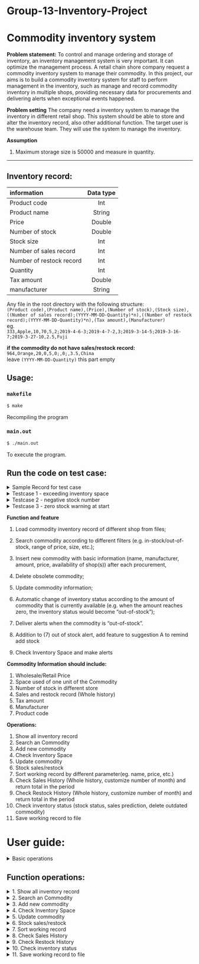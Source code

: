 # Group-13-Inventory-Project
# Commodity inventory system

**Problem statement:**
To control and manage ordering and storage of inventory, an inventory management system is very important. It can optimize the management process. A retail chain shore company request a commodity inventory system to manage their commodity. In this project, our aims is to build a commodity inventory system for staff to perform management in the inventory, such as manage and record commodity inventory in multiple shops, providing necessary data for procurements and delivering alerts when exceptional events happened.

**Problem setting**
The company need a inventory system to manage the inventory in different retail shop. This system should be able to store and alter the inventory record, also other additional function. The target user is the warehouse team. They will use the system to manage the inventory.

**Assumption**
1. Maximum storage size is 50000 and measure in quantity.
--------------------------------------------------------

**Inventory record:<br/>**
-----------------------------------------

|information              |Data type|
|:---                     |  :---:  |
|Product code             |Int      |
|Product name             |String   |
|Price                    |Double   |
|Number of stock          |Double   |
|Stock size               |Int      |
|Number of sales record   |Int      |
|Number of restock record |Int      |
|Quantity                 |Int      |
|Tax amount               |Double   |
|manufacturer             |String   |


Any file in the root directory with the following structure:  
```(Product code),(Product name),(Price),(Number of stock),(Stock size),((Number of sales record);(YYYY-MM-DD-Quantity)*n),((Number of restock record);(YYYY-MM-DD-Quantity)*n),(Tax amount),(Manufacturer)```  
eg.  
```333,Apple,10,70,5,2;2019-4-6-3;2019-4-7-2,3;2019-3-14-5;2019-3-16-7;2019-3-27-10,2.5,Fuji```  

**if the commodity do not have sales/restock record:**  
```964,Orange,20,0,5,0;,0;,3.5,China```  
leave ```(YYYY-MM-DD-Quantity)``` this part empty

**Usage:<br/>**
----------------
### `makefile`
```sh
$ make
```
Recompiling the program

### `main.out`
```sh
$ ./main.out
```
To execute the program.

**Run the code on test case:<br/>**
-----------------------------------
<details>
  <summary>Sample Record for test case</summary>
  <details>
  <summary>sample.txt</summary>
  
  ```
  *********Enquiry result*********

  Index     Product Code   Name                Price     Stock Number   Stock Size     Number of Sales Record Number of Restock Record  Manufacturer             Tax Amount
  0         333            Apple A             10        40             5              2                      3                         Fuji                     $2.5
  1         334            Orange              11        60             5              2                      3                         Fuji                     $2.5
  2         335            DragonFruit         13        19             6              2                      3                         Fuji                     $2.5
  3         133            Banana              7         300            4              2                      3                         Fuji                     $2.5
  4         134            Kiwi                15        21             2              2                      3                         Fuji                     $2.5
  5         135            Papaya              13        90             3              2                      3                         Fuji                     $2.5
  6         233            Cherry              11        72             3              2                      3                         Fuji                     $2.5
  7         232            Avocado             21        69             5              2                      3                         Fuji                     $2.5
  8         231            Redcurrant          18.5      1              5              2                      3                         Fuji                     $2.5
  ```
  ***************
  Inventory Space
  ```
  Calculating...
  Inventory Space: 2692/50000
  ```
  </details>
  
  <details>
  <summary>sample2.txt</summary>
  
  ```
  *********Enquiry result*********

  Index     Product Code   Name                Price     Stock Number   Stock Size     Number of Sales Record Number of Restock Record  Manufacturer             Tax Amount
  0         333            Apple               10        70             5              2                      3                         Fuji                     $2.5
  1         964            Orange              20        0              5              0                      0                         China                    $3.5
  ```
  </details>
  
  </details>
  
<details>
  <summary>Testcase 1 - exceeding inventory space</summary>
  
### `input 1`
```
sample.txt 6 Y 333 2 2019-04-27 9462
```
`sample.txt`: Import sample record file to the system
`6`: updating sales and restock record  
`Y`: Say you the product code of the commodity  
`333`: The product code of the commodity add record to  
`2`: Choice to add restock record  
`2019-04-27`: Date of restock record  
`9462`: Quantity of restock  



### `output 1`
Beacuse `2692+9462*5 = 50002`, exceeding the total inventory space, therefore
```
Action will result in exceeding available inventory space 50002/50000
```
  </details>

<details>
  <summary>Testcase 2 - negative stock number</summary>
  
### `input 2`
```
sample.txt 6 Y 333 1 2019-04-27 41
```
`sample.txt`: Import sample record file to the system
`6`: updating sales and restock record  
`Y`: Say you the product code of the commodity  
`333`: The product code of the commodity add record to 
`1`: Choice to add sales record  
`2019-04-27`: Date of sales record  
`41`: Quantity of sales  

### `output 2`
Beacuse `40-41 = -1`, resulting in negative stock number, therefore
```
Error! Your action will result in negatve stock number(From 40 -> -1 )
```
  </details>
  
<details>
  <summary>Testcase 3 - zero stock warning at start</summary>

### `input 3`
```
sample2.txt
```
`sample2.txt`: Import sample record file to the system
### `output 3`
As the number of stock of Orange is 0, the system will automaticlly remind the user everytime the user start the program.
```
Out of stock warning:
Index     Product Code   Name                Number of stock
1         964            Orange              0
```
  </details>


**Function and feature**
1) Load commodity inventory record of different shop from files; 

2) Search commodity according to different filters (e.g. in-stock/out-of-stock, range of price, size, etc.);

3) Insert new commodity with basic information (name, manufacturer, amount, price, availability of shop(s)) after each procurement,

4) Delete obsolete commodity;

5) Update commodity information;

6) Automatic change of inventory status according to the amount of commodity that is currently available (e.g. when the amount reaches zero, the inventory status would become “out-of-stock”);

7) Deliver alerts when the commodity is “out-of-stock”.

8) Addition to (7) out of stock alert, add feature to suggestion A to remind add stock<br/>

9) Check Inventory Space and make alerts<br/>

**Commodity Information should include:**

1. Wholesale/Retail Price<br/>
2. Space used of one unit of the Commodity <br/>
3. Number of stock in different store<br/>
4. Sales and restock record (Whole history)<br/>
5. Tax amount<br/>
6. Manufacturer<br/>
7. Product code<br/>

**Operations:<br/>**

1.  Show all inventory record  
2.  Search an Commodity  
3.  Add new commodity  
4.  Check Inventory Space    
5.  Update commodity  
6.  Stock sales/restock 
7.  Sort working record by different parameter(eg. name, price, etc.)   
8.  Check Sales History (Whole history, customize number of month) and return total in the period   
9.  Check Restock History (Whole history, customize number of month) and return total in the period 
10. Check inventory status (stock status, sales prediction, delete outdated commodity)  
11. Save working record to file 





# User guide:

<details>
  <summary>Basic operations</summary>
        
## Initializing the programme
Everytime the programme is executed, you will be asked to enter the filename of the record:
```
Please input the file name of the record: 
```
If this is the first time this programme is used, enter a file name to create a empty file to work with.    
You can choose to save to that file when necessary by choosing option _11. Save working record to file_.      
Alternativly, if you already have a working file, just simply enter the file name to start the programme.  
    
If done correctly, you should see
```
Loading record....
Loading CSV....
All record loaded
```
    
Note: The programme does not modify your file unless you choose to do so by choosing option _11. Save working record to file_ and choose to overwrite the file.     
    
You will recieve a out of stock warning if any commodity is out of stock    
For example, you might see
```
Out of stock warning: 
Index     Product Code   Name                Number of stock
1         134            Kiwi                0     
...
...
``` 

## Understanding the operation basics of the main menu
After records are succesfully loaded, you should see the following main menu    

```
*********XXX Company Commodity Inventory system*********
1.  Show all inventory record
2.  Search an Commodity
3.  Add new commodity
4.  Check Inventory Space
5.  Update commodity
6.  Stock sales/restock
7.  Sort working record
8.  Check Sales History
9.  Check Restock History
10. Check inventory status
11. Save working record to file
12. Exit
Please input a command: 
```
Choose the operation you want by entering a number that corresponse to the description of the menu above    
Then press `enter` to execute that function
For example you want to `Show all inventory record`, enter `1` and press the `enter` key  
Details of how to use the functions in the programme is included below  
    
## Ending the programme
After you are done with the programme, you can save the file first then exit or simply exit without saving  
To terminate the programme, press `12` and `enter` to exit the programme
YOu will be asked
```
Are you sure to end the Programme?
Press "Y" to terminate the programme, press "N" to continue: N
```
Press `Y` to end the programme and press `N` to continue using.

If ended correctly, you should see
`Program end Sucessfully. Thanks for using our programme :)`
</details>

## Function operations:

<details>
  <summary>1.  Show all inventory record</summary>
  
  ### 1. Show all inventory record
  Show all inventiry record is a function that allows you to see all commodities in your inventory and their detail inforamtion. To call this function, enter `1` in the main menu and press `enter`  
  You will then see the following prompt
  ```
  *********Showing all inventory record*********

  Input the number one by one in any sequence and input -1 when done or enter 11 to print All
  *** E.g. Enter your choice here: 1 2 5 4 -1 ***
  Here are the options: 
  1. Index            2.Product Code           3.Name
  4.Price             5.Stock Number           6.Stock Size
  7.Number Of Sales Record                     8.Number Of Restock Record
  9.Manufacturer      10.Tax Amount            11.ALL
  Enter your choice here: 
  ```
  These are the information that every commodity contains, you can choose specific kinds of information to show on the screen. After `Enter choice here`, you can input which kind of information to show. You can indicated the kinds of information you want by entering the corresponding number.  
  You should enter the corresponding number one by one and separate it with `space` or press `enter` after each entry.  
  Finally enter one more `space` and then enter `-1` to indicate all kinds of information in question is inputed. 
  You can also enter `11` to show all information available.    
    
Note: You can enter the same attributes multiple times but no not enter more than 12 attributes at onece. Also, if your input contains `11`, it will ignore other inputs and print all attributes in order.   

  ***
  Examples:  

  <details>
    <summary>1. Show Index, Name and Stock number </summary>


  Enter `1 3 5 -1` and press `enter`  
  Note that `1 3 5` is the field that corresponse to Index, Name and Stock number, `-1` is to indicate everything in question is inputed. 
  You should see
  ```
  *********Enquiry result*********
  Index     Name                Stock Number   
  0         Banana              300            
  1         Kiwi                21             
  2         Papaya              90             
  3         Redcurrant          1   
  ...
  ...
  ```

  </details>



  <details>
    <summary>2. Show Tax amount, Name and Price </summary>


  Enter `10 3 4 -1` and press `enter` 
  You should see  
  ```
  *********Enquiry result*********
  Tax Amount     Name                Price     
  $2.5           Banana              7         
  $2.5           Kiwi                15        
  $2.5           Papaya              13        
  $2.5           Redcurrant          18.5 
  ...
  ...
  ```

  </details>


  <details>
    <summary>3. Show all information</summary>


  Enter `11` and press `enter`
  You should see
  ```
  *********Enquiry result*********
  Index     Product Code   Name                Price     Stock Number   Stock Size     Number of Sales Record Number of Restock Record  Manufacturer   Tax Amount     
  0         133            Banana              7         300            4              2                      3                         Fuji           $2.5           
  1         134            Kiwi                15        21             2              2                      3                         Fuji           $2.5           
  2         135            Papaya              13        90             3              2                      3                         Fuji           $2.5           
  3         231            Redcurrant          18.5      1              5              2                      3                         Fuji           $2.5           
  4         232            Avocado             21        69             5              2                      3                         Fuji           $2.5 
  ```
  </details>




  ***

  After a display is done, you will be transfered to the main menu again 
  To enter another display, just press `1` again to initiate another display of commodity information

</details>

<!---
function 2 description
--> 


<details>
  <summary>2.  Search an Commodity</summary>

It is a function that allows you to search all commodities in your inventory with different specifed or range of information and their detail inforamtion.    
The search function will narrow down the result each time you search, such that only the result in the previous search will be considered.  
The scope will be reseted if you exit the function.   
  To call this function, enter `2` in the main menu and press `enter`
  You will then see the following prompt  
  
  ```  
  *********Commodity searching*********  
  
  Find by choosing one of the constrain below. Enter -1 if you are done searching  
  1. Index 2.Product Code 3.Name 4.Price 5.Stock Number  
  6.Stock Size 7.Number Of Sales Record 8.Number Of Restock Record 9.Manufacturer 10.Tax Amount  
  Type in the constrain number:  
  ```  
  
  These are the information that every commodity contains, you can choose specific kinds of constrain to search commodity(s). After `Type in the constrain number`, you can input which kind of constrain to be use. You can indicated the constrain of information you want by entering the corresponding number, and press `Enter`.  
  For digits type, commodity can be search by `specific number` or `range of number`.  
  For string type, you can search by `substring`.    
  
  ### Showing the result
  ```
  Choose how to show your search result
  Input the number one by one in any sequence and input -1 when done or enter 11 to print All
  *** E.g. Enter here: 1 2 5 4 -1 ***
  Here are the options:
  1. Index 2.Product Code 3.Name 4.Price 5.Stock Number
  6.Stock Size 7.Number Of Sales Record 8.Number Of Restock Record 9.Manufacturer 10.Tax Amount 11.ALL
  Enter here:  
  ```
  These are the information that every commodity contains, you can choose specific kinds of information to show on the screen. After `Enter here`, you can input which kind of information to show. You can indicated the kinds of information you want by entering the corresponding number.   
Note: refer to function `1. Show all commodity`   
  You should enter the corresponding number one by one and separate it with `space` or press `enter` after each entry.  
  Finally enter one more `space` and then enter `-1` to indicate all kinds of information in question is inputed. 
  You can also enter `11` to show all information available.  
    
  You can continue to search in the searching result by adding constrain or enter`-1` to exit the search function. 
  
  ***
  Examples:
  <details>
  <summary>1.Search Price which is 13</summary>
  
  Enter`4`for searching price.   
  
  ```  
  *********Commodity searching*********
  
  Find by choosing one of the constrain below. Enter -1 if you are done searching
  1. Index 2.Product Code 3.Name 4.Price 5.Stock Number
  6.Stock Size 7.Number Of Sales Record 8.Number Of Restock Record 9.Manufacturer 10.Tax Amount
  Type in the constrain number: 4
  ```
  
  Enter`1`for searching specific price.  
  ```
  Search by 1. Specific Price  2. Range of Price
  Enter your choice here: 1
  ```
  
  Enter`13`to search commodity with price of 13.
  ```
  Your target Price is : 13
  ```
  
  Enter`11`for showing all information of result.
  
  ```
  Choose how to show your search result
  Input the number one by one in any sequence and input -1 when done or enter 11 to print All
  *** E.g. Enter here: 1 2 5 4 -1 ***
  Here are the options:
  1. Index 2.Product Code 3.Name 4.Price 5.Stock Number
  6.Stock Size 7.Number Of Sales Record 8.Number Of Restock Record 9.Manufacturer 10.Tax Amount 11.ALL
  Enter here: 11

  *********Enquiry result*********
  Index     Product Code   Name                Price     Stock Number   Stock Size     Number of Sales Record Number of Restock Record  Manufacturer   Tax Amount
  2         335            DragonFruit         13        19             6              2                      3                         Fuji           $2.5
  5         135            Papaya              13        90             3              2                      3                         Fuji           $2.5
  ```
  
  Enter`-1`for exiting the function. 
  
  ```
  *********Commodity searching*********

  Find by choosing one of the constrain below. Enter -1 if you are done searching
  1. Index 2.Product Code 3.Name 4.Price 5.Stock Number
  6.Stock Size 7.Number Of Sales Record 8.Number Of Restock Record 9.Manufacturer 10.Tax Amount
  Type in the constrain number: -1

  Exiting search...

  Returning to main page...
  ```
  </details>
  <details>
  <summary>2.Search Product code between 100 and 200, and Price higher than 10</summary>
  
  Enter`2` in the main menu to search `commodity` by `product code`.
  
  ```
  *********Commodity searching*********

  Find by choosing one of the constrain below. Enter -1 if you are done searching
  1. Index 2.Product Code 3.Name 4.Price 5.Stock Number
  6.Stock Size 7.Number Of Sales Record 8.Number Of Restock Record 9.Manufacturer 10.Tax Amount
  Type in the constrain number: 2
  Search by 1. Specific Product Code  2. Range of Product Code
  Enter your choice here: 2
  ```
  
  Enter `2` to search by range of product code.
  ```
  Search by 1. Specific Product Code  2. Range of Product Code
  Enter your choice here: 2
  ```
  
  Enter`3` to search with in a range.
  ```
  You are searching by 1.Larger or equal than  2. Smaller or equal than   3.Between two numbers
  Enter your choice here:
  3
  ```
  
  Enter`100`indicating the lower boundary is 100.
  ```
  The number is larger or equal than: 100
  ```
  
  Enter`200`indicating the upper boundary is 200.
  ```
  The number is smaller or equal than: 200
  ```
  
  Enter`11`to show all information of results.
  ```
  Choose how to show your search result
  Input the number one by one in any sequence and input -1 when done or enter 11 to print All
  *** E.g. Enter here: 1 2 5 4 -1 ***
  Here are the options:
  1. Index 2.Product Code 3.Name 4.Price 5.Stock Number
  6.Stock Size 7.Number Of Sales Record 8.Number Of Restock Record 9.Manufacturer 10.Tax Amount 11.ALL
  Enter here: 11

  *********Enquiry result*********
  Index     Product Code   Name                Price     Stock Number   Stock Size     Number of Sales Record Number of Restock Record  Manufacturer   Tax Amount
  3         133            Banana              7         300            4              2                      3                         Fuji           $2.5
  4         134            Kiwi                15        21             2              2                      3                         Fuji           $2.5
  5         135            Papaya              13        90             3              2                      3                         Fuji           $2.5
  ```
  
  Enter`4`to search within the results by price.
  ```
  *********Commodity searching*********

  Find by choosing one of the constrain below. Enter -1 if you are done searching
  1. Index 2.Product Code 3.Name 4.Price 5.Stock Number
  6.Stock Size 7.Number Of Sales Record 8.Number Of Restock Record 9.Manufacturer 10.Tax Amount
  Type in the constrain number: 4
  ```
  
  Enter`2`to search in range.
  ```
  Search by 1. Specific Price  2. Range of Price
  Enter your choice here: 2
  ```
  
  Enter`1`to search price higher than.
  ```
  You are searching by 1.Larger or equal than  2. Smaller or equal than   3.Between two numbers
  Enter your choice here:
  1
  ```
  
  Enter`10`to indicate lower boundary is 10.
  ```
  The number is larger or equal than: 10
  ```
  
  Enter`11`to show all information of results.
  ```
  Choose how to show your search result
  Input the number one by one in any sequence and input -1 when done or enter 11 to print All
  *** E.g. Enter here: 1 2 5 4 -1 ***
  Here are the options:
  1. Index 2.Product Code 3.Name 4.Price 5.Stock Number
  6.Stock Size 7.Number Of Sales Record 8.Number Of Restock Record 9.Manufacturer 10.Tax Amount 11.ALL
  Enter here: 11

  *********Enquiry result*********
  Index     Product Code   Name                Price     Stock Number   Stock Size     Number of Sales Record Number of Restock Record  Manufacturer   Tax Amount
  4         134            Kiwi                15        21             2              2                      3                         Fuji           $2.5
  5         135            Papaya              13        90             3              2                      3                         Fuji           $2.5
  ```
  
  Enter`-1`to exit the function.    
  You should see the following if exited correctly.    
  ```
  *********Commodity searching*********

  Find by choosing one of the constrain below. Enter -1 if you are done searching
  1. Index 2.Product Code 3.Name 4.Price 5.Stock Number
  6.Stock Size 7.Number Of Sales Record 8.Number Of Restock Record 9.Manufacturer 10.Tax Amount
  Type in the constrain number: -1

  Exiting search...

  Returning to main page...
  ```
  </details>
  
 <!---
function 3 description
--> 
  
  
  <details>
  <summary>3.Search name with substring "an"</summary>
  
  Enter`3`to search by name.
  
  ```
  *********Commodity searching*********

  Find by choosing one of the constrain below. Enter -1 if you are done searching
  1. Index 2.Product Code 3.Name 4.Price 5.Stock Number
  6.Stock Size 7.Number Of Sales Record 8.Number Of Restock Record 9.Manufacturer 10.Tax Amount
  Type in the constrain number: 3
  ```
  
  Enter`an`to search by substring "an".
  ```
  Enter the Nameyou wan to search. Can be a sub string of the Name
  Enter your word here:
  an
  ``` 
  
  Enter`11`to show all information of results.
  ```
  Choose how to show your search result
  Input the number one by one in any sequence and input -1 when done or enter 11 to print All
  *** E.g. Enter here: 1 2 5 4 -1 ***
  Here are the options:
  1. Index 2.Product Code 3.Name 4.Price 5.Stock Number
  6.Stock Size 7.Number Of Sales Record 8.Number Of Restock Record 9.Manufacturer 10.Tax Amount 11.ALL
  Enter here: 11

  *********Enquiry result*********
  Index     Product Code   Name                Price     Stock Number   Stock Size     Number of Sales Record Number of Restock Record  Manufacturer   Tax Amount
  1         334            Orange              11        60             5              2                      3                         Fuji           $2.5
  3         133            Banana              7         300            4              2                      3                         Fuji           $2.5
  8         231            Redcurrant          18.5      1              5              2                      3                         Fuji           $2.5
  ```
  
  Enter`-1`to exit the function.
  ```
  *********Commodity searching*********

  Find by choosing one of the constrain below. Enter -1 if you are done searching
  1. Index 2.Product Code 3.Name 4.Price 5.Stock Number
  6.Stock Size 7.Number Of Sales Record 8.Number Of Restock Record 9.Manufacturer 10.Tax Amount
  Type in the constrain number: -1

  Exiting search...

  Returning to main page...
  ```
  </details>
  
  ***
  
  </details>
  
  <details>
  <summary>3. Add new commodity</summary>
  
  It is a function for you to add new type of commodity to the inventory. Before adding, please prepare information of `name`, `product code`, `price`, `size of stock`, `tax amount`, and `manufacturer` of the product.  
  To call this function, enter `3` in the main menu and press `enter`  
  You will then see the following prompt
  ### 1.Name
  Asking you to enter the `commodity name` and press `Enter`.
  ```
  Preparing to add a new commodity...

  Please enter the commodity name: Apple
  ```
  
  ### 2.Product code
  Enter an interger for the product `code`    
  You are use different number of digit(s) for the product code   
  For example `533` as below
  ```
  Please enter the product code: 533
  ```
  
  ### 3.Price
  Enter an interger value for the `price`   
  For example `3`
  ```
  Please enter the price: 3
  ```
  
  ### 4.Size of stock
  Enter an interger value for the `size of stock`.    
  For example `2` for size of stock   
  
  ```
  Please enter the size of stock: 2
  ```
  
  ### 5.Tax amount
  Enter the `commodity tax` of the commodity    
  For example `1`for tax amount.    
  Can be an interger or a number with decimals
  ```
  Please enter the tax amount: 1
  ```
  
  ### 6.Manufacturer
  Enter the name of the `manufacture` such as `Fuji`for manufacturer.
  ```
  Please enter the name of the manufacturer: Fuji
  ```
  The following prompt will be shown when the commodity has all the required data.
  ```
  Commodity added! Returning to main screen...
  ```
  </details>
 
 
<!---
function 4 description
--> 
 
  <details>
  <summary>4.  Check Inventory Space</summary>
  
  This function allow you to check the `occupied space` of the inventory. 
  To call this function, enter `4` in the main menu and press `enter`  
  You will then see the following prompt
  
  ```
  Calculating...
  Inventory Space: 2692/50000
  ```
  
  `2692` is the occupied space.  
  `50000` is the total space of the inventory
</details>
  
  
  <!---
function 5 description
--> 
  
  <details>
  <summary>5.  Update commodity</summary>
  
  You can use this function to update `name`, `product code`, `price`, `size of stock`, `tax amount`, and `manufacturer` of the product by `product code`.  
  To call this function, enter `5` in the main menu and press `enter`  
  You will then see the following prompt
  ```
  Preparing to modify commodity...
  Do you know the product code of the commodity that you want to update?(Y/N) 
  ```
Input `Y` and press `enter` if you **do** know the product code   
Input `N` and press `enter` if you **do not** know the product code 

1. If you press `N`, you will see the prompt below    
```
~~Please first search the commodity and change the record by product code~~

*********Commodity searching*********

Find by choosing one of the constrain below: 
1. Index            2.Product Code           3.Name
4.Price             5.Stock Number           6.Stock Size
7.Number Of Sales Record                     8.Number Of Restock Record
9.Manufacturer      10.Tax Amount            11:End search
Type in the constrain number: 
```
This is the search function as descibed in `2.  Search an Commodity`  
Search the commodity under interest and input `11` to end search


2. After searching or if you pressed `Y` , you will be asked to enter the `product code` you want to update   
  
  ```
  ***************************************************************************************
  Please enter the productCode of the commodity that you want to update:
  ```
  Enter the`product code`, for example `333`.
  You will see information of it for your reference. From the menu, enter your choice after `Enter your choice here:` with the corresponding number to the options shown.   
  
  ```
  Index     Product Code   Name                Price     Stock Number   Stock Size     Number of Sales Record Number of Restock Record  Manufacturer   Tax Amount
  0         333            Apple A             10        40             5              2                      3                         Fuji           $2.5    

What attribute of the commodity do you want to change/update?
1. Product Code
2. Product Name
3. Price
4. Size of stock
5. Tax amount
6. Name of manufacturer
7. Quit
Enter your choice here: 
  ```
  For example, enter`1`to update the product code.  
  it will display the current product code, and prompt you to enter the new one.
  ```
  Change from 333 to:
  ```
  if you enter`456`, you will see the following prompt.
  ```
  The product code is now: 456
  Commodity updated
  ```
  Such that the `product code` is now changed from `333` to `456`
  
  You can continue updating the commodity's imformation by enter number between `1-6` or quit the function by `7`.  
  If you enter `7`, you will see the following prompt meaning you have successfully quit the function.
  ```
  Exiting commodity update...
  ```
You will then be transfer back to the main menu.  
  </details>
  
   
<!---
function 6 description
--> 
 
  
<details>
<summary>6.  Stock sales/restock </summary>
This function allows you to make sales or restock record to change the number of stock      
You will be prompted by the following       
    
```  
You are updating sales and restock record

Do you know the product code of the commodity that you want to update?(Y/N) 
```
Input `Y` and press `enter` if you **do** know the product code   
Input `N` and press `enter` if you **do not** know the product code   
  
1. If you press `N`, you will see the prompt below    
```
~~Please first search the commodity and change the record by product code~~

*********Commodity searching*********

Find by choosing one of the constrain below: 
1. Index            2.Product Code           3.Name
4.Price             5.Stock Number           6.Stock Size
7.Number Of Sales Record                     8.Number Of Restock Record
9.Manufacturer      10.Tax Amount            11:End search
Type in the constrain number: 
```
This is the search function as descibed in `2.  Search an Commodity`  
Search the commodity under interest and input `11` to end search 

  
If you pressed `Y` or finished searching, you will then be asked to enter the `product code` in question  
`Please enter the product code of the commodity that you want to add record to: `    
Enter the `product code` and press `enter`  
    
You will then have three choice as below
```
Choice 1.Adding Sales record
       2.Adding Restock record
       3.Quit
Choice: 
```
Enter the number corresponding the function you want to use and press `enter`   
        
       
1. Adding Sales record
You will be asked to enter the date of the sales in `YYYY-MM-DD` format and the quantity of the sales made      
Below will be an example of the operation, `Record added!` indicate the record is succesfuly added     
```
You are adding record of sales of Redcurrant (231)
Sales time (YYYY-MM-DD): 2019-11-11
Quantity: 1
Record added!
```
If the sales is lager than the number of stock, an error message would show up      
`Error! Your action will result in negatve stock number(From <original number> -> <expected final number> )`    
    
2. Adding Restock record
You will be asked to enter the date of the restock in `YYYY-MM-DD` format and the quantity of the restock made 
Below will be an example of the operation, `Record added!` indicate the record is succesfuly added     
```
You are adding record of restock of Redcurrant (231)
Delivery time (YYYY-MM-DD): 2019-12-12
Quantity: 100
Record added!
```
If the restock quantity is lager than the available inventory space, an error message would show up    
Action will result in exceeding available inventory space <value that is exceeded>/<total space>        
        
3. Quit
This will transfer you back to the main menu
  
  
  
</details>
  
   
<!---
function 7 description
--> 
 
  
<details>
<summary>7.  Sort working record </summary>
Sort record is a function that changes the order of how the data is stored in the working programme   
You should see the prompt below as you enter `7` in the main menu   
  
```
Sort by: 1.  Product Code
         2.  Name
         3.  Price
         4.  Number of stock
         5.  Size of stock
         6.  Numeber of Sales Record
         7.  Numeber of Restock Record
         8.  Tax Amount
         9.  Manufacturer
         10. Quit
```

There will be two types of sort, one is by `value` and one is by `lexicographical order`    
Option `1`,`3`,`4`,`5`,`6`,`7` and `8` will be sort by their `value`    
Option `2` and `9` will be sorted by thier `lexicographical order`
* [Lexicographical order](https://en.wikipedia.org/wiki/Lexicographical_order)   
    
You should see when for all types of sorting
```
In: 1. Ascending Order
    2. Descending Order
    3. Abort and Quit
```
The programme will show to indicate the wroking commodity list is sorted
`Sorting completed`     
`Returning to main page...`  
    
Note: You can see the result by choosing to `1.  Show all inventory record` in the main menu

</details>
  
   
<!---
function 8 description
--> 
 
  <details>
  <summary>8.  Check Sales History </summary>
  
  This function is used to check the sales record of a commodity    
  You will need to enter the `Product code` to indicate which commodity is under interest   
  You should see such prompt when this function is called   
```
Preparing to show sales record...

Do you know the product code of the commodity that you want to check?(Y/N) 
```
Input `Y` and press `enter` if you **do** know the product code   
Input `N` and press `enter` if you **do not** know the product code   
  
1. If you press `N`, you will see the prompt below    
```
~~Please first search the commodity and check the record by productCode~~

*********Commodity searching*********

Find by choosing one of the constrain below: 
1. Index            2.Product Code           3.Name
4.Price             5.Stock Number           6.Stock Size
7.Number Of Sales Record                     8.Number Of Restock Record
9.Manufacturer      10.Tax Amount            11:End search
Type in the constrain number: 
```
This is the search function as descibed in `2.  Search an Commodity`  
Search the commodity under interest and input `11` to end search 

  
If you pressed `Y` or finished searching, you will then be asked to enter the `product code` in question  
`Please enter the product code of the commodity record that you want to check: `    
Enter the `product code` and press `enter`  
  
Then, you will be given these choices below:  
```
Check by:
          1. n Months
          2. Whole history
          3. Quit
Choice: 
```
1. n Months 
  You will be asked to input the the value of n and the time at the end of the `n months`   
  An example is as below
```
Enter the value of n: 12
From when (YYYY-MM, e.g. 2019-12) to 12 months before: 2019-12
Total 2 record in the last 12 months found.
```
Then you should see the result
```
Date (YYYY-MM-DD)   Quantity
2019-4-7            2     
2019-4-6            3 
```
  
2. Whole history
The programme will return all sales history of this commodity as below
```
Date (YYYY-MM-DD)   Quantity
2019-4-7            2     
2019-4-6            3 
...
...
```
  
3. Quit
This will bring you back to the main menu   
  

  </details>
   
   
<!---
function 9 description
--> 
 
  
  <details>
  <summary>9.  Check Restock History </summary>
  
  Note: This function is similar to function 8
  This function is used to check the restock record of a commodity    
  You will need to enter the `Product code` to indicate which commodity is under interest   
  You should see such prompt when this function is called   
```
Preparing to show restock record...

Do you know the product code of the commodity that you want to check?(Y/N) 
```
Input `Y` and press `enter` if you **do** know the product code   
Input `N` and press `enter` if you **do not** know the product code   
  
1. If you press `N`, you will see the prompt below    
```
~~Please first search the commodity and check the record by productCode~~

*********Commodity searching*********

Find by choosing one of the constrain below: 
1. Index            2.Product Code           3.Name
4.Price             5.Stock Number           6.Stock Size
7.Number Of Sales Record                     8.Number Of Restock Record
9.Manufacturer      10.Tax Amount            11:End search
Type in the constrain number: 
```
This is the search function as descibed in `2.  Search an Commodity`  
Search the commodity under interest and input `11` to end search 

  
If you pressed `Y` or finished searching, you will then be asked to enter the `product code` in question  
`Please enter the product code of the commodity record that you want to check: `    
Enter the `product code` and press `enter`  
  
Then, you will be given these choices below:  
```
Check by:
          1. n Months
          2. Whole history
          3. Quit
Choice: 
```
1. n Months 
  You will be asked to input the the value of n and the time at the end of the `n months`   
  An example is as below
```
Enter the value of n: 12
From when (YYYY-MM, e.g. 2019-12) to 12 months before: 2019-12
Total 2 record in the last 12 months found.
```
Then you should see the result that shows all the restock history in the period of n months before the date inputed and the inputed date  
```
Date (YYYY-MM-DD)   Quantity
2019-4-7            2     
2019-4-6            3 
```
  
2. Whole history
The programme will return all restock history of this commodity as below
```
Date (YYYY-MM-DD)   Quantity
2019-4-7            2     
2019-4-6            3 
...
...
```
  
3. Quit
This will bring you back to the main menu   
  
  
  
  </details>
   
<!---
function 10 description
--> 
 
  <details>
  <summary>10. Check inventory status </summary>
  
  There are 3 main functions that can be achieve by `check inventory status`    
  These are mainly to recieve predictions   
  To enter this function, inout `10` at the main menu and press `enter` 
  You should see the 3 main functions listed out below  
  ```
  Showing inventory status:
1. Show stock status
2. Show sales prediciton
3. Delete obsoleted commodity
4. Quit
Enter your choice here:
``` 
Enter the number that corresponse to the choice and press `enter`
Detail functionality and use is as below    
<details>
<summary>1. Show stock status </summary> 
    
You will be ask to enter `current date` and `number of months` used in the prediction
The prediction is based on `n-month average`
Such that predicted sales will be the sales average of the last `n` month  
Example input will be as below  
```
Enter current date in (YYYY-MM, e.g. 2019-12) format: 2019-12
Choose the number of month(s) for prediction: 12 
```
This function will show
    - [ ] Stock out alert (if any)
    - [ ] Predicted out of stock warning: 
* For stock out alert it will show the `Index`, `Product Code`, `Name` and `Number of Stock` which will be `0`  
For example:    
```
Out of stock warning: 
Index     Product Code   Name                Number of stock
1         134            Kiwi                0           
...
...
```
* For Predicted out of stock warning: 
This will show `Index`,`Product Code`,`Name`,`Current stock`,`Predicted sales in n month` and `Difference` 
`Predicted sales` will be calculated by `n-month` average    
`Difference` will be calulated by `Current stock` - `Predicted sales`   
```
Predicted out of stock warning: 
Index     Product Code   Name                Current stock       Predicted sales in 12 month   Difference          
1         134            Kiwi                0                   0.416667                      -0.416667  
...
...
```
User can see if they have enough stock to handle last n-month average sales 
</details>  
  
  
  
<details>
<summary>2. Show sales prediciton </summary> 
  
    
This has a similar function to `Show stock status`, however it can show the predicted sales of all commodities    
You will be asked to enter length of the prediction and the date to predict from 
Example input will be as below  
```
Choose the average of sales in the last x months: 6
From when (YYYY-MM, e.g. 2019-12) to 6 months before: 2019-12
```
    
Output will be the `Index`, `Product Code`, `Name`, `Current Stock` and `Predicted sales in n month`
You should see similar output as below   
```
From when (YYYY-MM, e.g. 2019-12) to 6 months before: 2019-12
Index     Product Code   Name                Current stock       Predicted sales in 6 month
0         133            Banana              300                 0.833333            
1         134            Kiwi                0                   0.833333            
2         135            Papaya              90                  0.833333            
...
...
```

</details>

<details>
<summary>3. Delete obsoleted commodity </summary> 

This function helps you delete commodity with no sales record in the last n monts   
You should see a prmompt as below, enter an interger for n  
Enter the date following the `YYYY-MM` format
Example is as follows
```
Searching for outdated commodity
Delete commodity without sales in the last n months
Enter value of n: 3
From when (YYYY-MM, e.g. 2019-12) to 3 months before: 2019-12
 ```
1. If there are commodities that doesn't have sales record in the last n month, you will be asked   
```
Are you sure to delete <commodity name>?
Enter Yes or No by (Y/N): 
```
* If you want to delete such commodity, press `Y` and press `enter`
You will be shown `Selected commodity deleted!` if successfully deleted 
* If you want to leave it in place, press `N` and press `enter`. The delete process will be skipped
Finally if you have deleted any items, you will be shown `Outdated commodity deleted`   
If you didn't delete any commodity, you will be shown `No commodity deleted`

2. If there are no commodity that don't have sales in the last n months     
    You will be shown `No commodity to be deleted!` 

</details> 
  
  
  
After outputing the result, you will be transfer back to the Check inventory status menu
  </details>
 
 
<!---
function 11 description
--> 
 
  <details>
  <summary>11. Save working record to file </summary>
    
  This function allows you to save a file to the file you had loaded from or create a new file to save to.  
  **You are recommended to use `.txt` as the file extension**
  
  To enter this function, enter `11` in the main menu and press `enter` .   
  Then you should see the following prompt:     
  ```
  `Do you want to overwrite record to current file instead of creating a new file?   Enter Y/N` 
  ```
  1. To save to the file you have loaded from when you were asked to 
  `Please input the file name of the record: ` at the start of using this function  
  Input `Y` and press `enter`   
    
  2. If you want to save to another file or create a file to save to   
  Input `N` and press `enter`   
  You will then be prompted by `Enter the file name you want to create: `    
  input the file name that you want to write the file to and press `enter`  
    
  After the procedures above, you will then be prompted by
  ```
  All records saved!
  ```
  This indicates that your records are saved then you will be transfer back to the main menu.       
    
  Note: If the file name you used is unable to be opened/modified, it will show `Unable to open <file name>` to indicated the file can't be used. You will then be guided back to the main menu.   
  

  </details>

</details>









